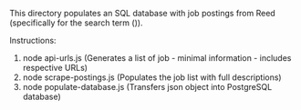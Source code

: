 This directory populates an SQL database with job postings from Reed (specifically for the search term ()).

Instructions:
1) node api-urls.js (Generates a list of job - minimal information - includes respective URLs)
2) node scrape-postings.js (Populates the job list with full descriptions)
3) node populate-database.js (Transfers json object into PostgreSQL database)